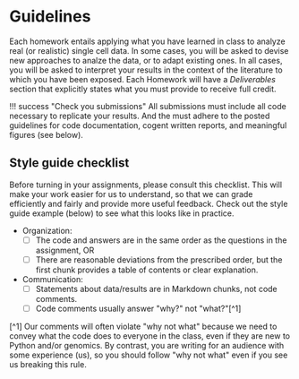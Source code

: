# Guidelines

Each homework entails applying what you have learned in class to analyze real (or realistic) single cell data. In some cases, you will be asked to devise new approaches to analze the data, or to adapt existing ones. In all cases, you will be asked to interpret your results in the context of the literature to which you have been exposed. Each Homework will have a _Deliverables_ section that explicitly states what you must provide to receive full credit. 

!!! success "Check you submissions"
    All submissions must include all code necessary to replicate your results. And the must adhere to the posted guidelines for code documentation, cogent written reports, and meaningful figures (see below).

## Style guide checklist

Before turning in your assignments, please consult this checklist. This will make your work easier for us to understand, so that we can grade efficiently and fairly and provide more useful feedback. Check out the style guide example (below) to see what this looks like in practice. 

- Organization:
    - [ ] The code and answers are in the same order as the questions in the assignment, OR 
    - [ ] There are reasonable deviations from the prescribed order, but the first chunk provides a table of contents or clear explanation. 
- Communication:
    - [ ] Statements about data/results are in Markdown chunks, not code comments.
    - [ ] Code comments usually answer "why?" not "what?"[^1]    
 
[^1] Our comments will often violate "why not what" because we need to convey what the code does to everyone in the class, even if they are new to Python and/or genomics. By contrast, you are writing for an audience with some experience (us), so you should follow "why not what" even if you see us breaking this rule.

